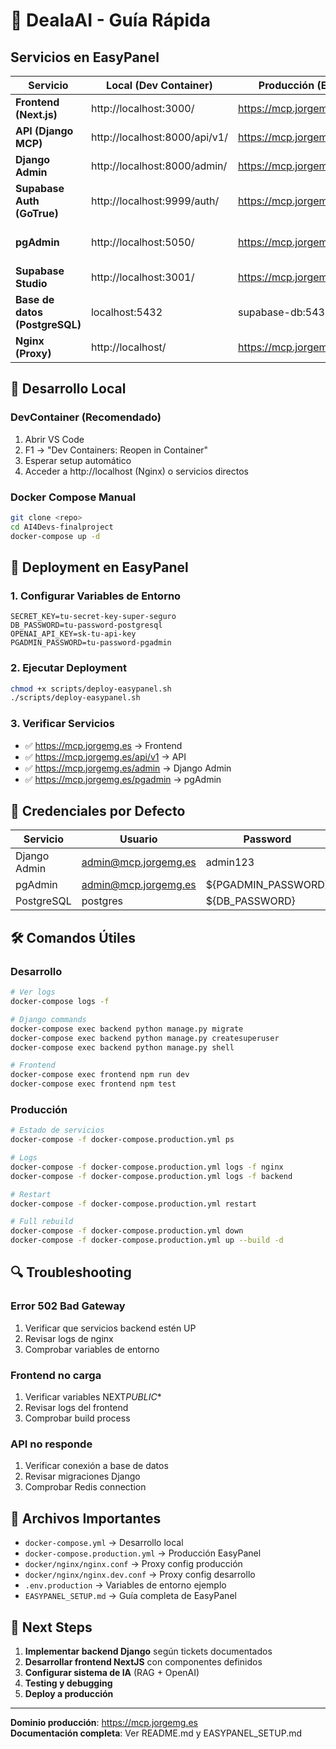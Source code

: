 # 🚀 DealaAI - Guía Rápida

## Servicios en EasyPanel

| Servicio                       | Local (Dev Container)         | Producción (EasyPanel)          | Descripción               |
| ------------------------------ | ----------------------------- | ------------------------------- | ------------------------- |
| **Frontend (Next.js)**         | http://localhost:3000/        | https://mcp.jorgemg.es/         | Interfaz principal        |
| **API (Django MCP)**           | http://localhost:8000/api/v1/ | https://mcp.jorgemg.es/api/v1/  | Endpoints del backend     |
| **Django Admin**               | http://localhost:8000/admin/  | https://mcp.jorgemg.es/admin/   | Panel administrativo      |
| **Supabase Auth (GoTrue)**     | http://localhost:9999/auth/   | https://mcp.jorgemg.es/auth/    | API de autenticación JWT  |
| **pgAdmin**                    | http://localhost:5050/        | https://mcp.jorgemg.es/pgadmin/ | Cliente web de PostgreSQL |
| **Supabase Studio**            | http://localhost:3001/        | https://mcp.jorgemg.es/studio/  | Panel oficial de Supabase |
| **Base de datos (PostgreSQL)** | localhost:5432                | supabase-db:5432 (interno)      | Motor de base de datos    |
| **Nginx (Proxy)**              | http://localhost/             | https://mcp.jorgemg.es/         | Proxy inverso unificado   |

## 🔧 Desarrollo Local

### DevContainer (Recomendado)

1. Abrir VS Code
2. F1 → "Dev Containers: Reopen in Container"
3. Esperar setup automático
4. Acceder a http://localhost (Nginx) o servicios directos

### Docker Compose Manual

```bash
git clone <repo>
cd AI4Devs-finalproject
docker-compose up -d
```

## 🚀 Deployment en EasyPanel

### 1. Configurar Variables de Entorno

```env
SECRET_KEY=tu-secret-key-super-seguro
DB_PASSWORD=tu-password-postgresql
OPENAI_API_KEY=sk-tu-api-key
PGADMIN_PASSWORD=tu-password-pgadmin
```

### 2. Ejecutar Deployment

```bash
chmod +x scripts/deploy-easypanel.sh
./scripts/deploy-easypanel.sh
```

### 3. Verificar Servicios

- ✅ https://mcp.jorgemg.es → Frontend
- ✅ https://mcp.jorgemg.es/api/v1 → API
- ✅ https://mcp.jorgemg.es/admin → Django Admin
- ✅ https://mcp.jorgemg.es/pgadmin → pgAdmin

## 📝 Credenciales por Defecto

| Servicio     | Usuario              | Password            |
| ------------ | -------------------- | ------------------- |
| Django Admin | admin@mcp.jorgemg.es | admin123            |
| pgAdmin      | admin@mcp.jorgemg.es | ${PGADMIN_PASSWORD} |
| PostgreSQL   | postgres             | ${DB_PASSWORD}      |

## 🛠 Comandos Útiles

### Desarrollo

```bash
# Ver logs
docker-compose logs -f

# Django commands
docker-compose exec backend python manage.py migrate
docker-compose exec backend python manage.py createsuperuser
docker-compose exec backend python manage.py shell

# Frontend
docker-compose exec frontend npm run dev
docker-compose exec frontend npm test
```

### Producción

```bash
# Estado de servicios
docker-compose -f docker-compose.production.yml ps

# Logs
docker-compose -f docker-compose.production.yml logs -f nginx
docker-compose -f docker-compose.production.yml logs -f backend

# Restart
docker-compose -f docker-compose.production.yml restart

# Full rebuild
docker-compose -f docker-compose.production.yml down
docker-compose -f docker-compose.production.yml up --build -d
```

## 🔍 Troubleshooting

### Error 502 Bad Gateway

1. Verificar que servicios backend estén UP
2. Revisar logs de nginx
3. Comprobar variables de entorno

### Frontend no carga

1. Verificar variables NEXT*PUBLIC*\*
2. Revisar logs del frontend
3. Comprobar build process

### API no responde

1. Verificar conexión a base de datos
2. Revisar migraciones Django
3. Comprobar Redis connection

## 📁 Archivos Importantes

- `docker-compose.yml` → Desarrollo local
- `docker-compose.production.yml` → Producción EasyPanel
- `docker/nginx/nginx.conf` → Proxy config producción
- `docker/nginx/nginx.dev.conf` → Proxy config desarrollo
- `.env.production` → Variables de entorno ejemplo
- `EASYPANEL_SETUP.md` → Guía completa de EasyPanel

## 🎯 Next Steps

1. **Implementar backend Django** según tickets documentados
2. **Desarrollar frontend NextJS** con componentes definidos
3. **Configurar sistema de IA** (RAG + OpenAI)
4. **Testing y debugging**
5. **Deploy a producción**

---

**Dominio producción**: https://mcp.jorgemg.es  
**Documentación completa**: Ver README.md y EASYPANEL_SETUP.md
